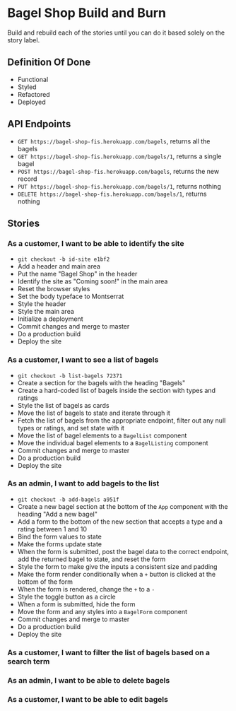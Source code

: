 # Bagel Shop Build and Burn

Build and rebuild each of the stories until you can do it based solely on the story label.

## Definition Of Done

* Functional
* Styled
* Refactored
* Deployed

## API Endpoints

* `GET https://bagel-shop-fis.herokuapp.com/bagels`, returns all the bagels
* `GET https://bagel-shop-fis.herokuapp.com/bagels/1`, returns a single bagel
* `POST https://bagel-shop-fis.herokuapp.com/bagels`, returns the new record
* `PUT https://bagel-shop-fis.herokuapp.com/bagels/1`, returns nothing
* `DELETE https://bagel-shop-fis.herokuapp.com/bagels/1`, returns nothing

## Stories

### As a customer, I want to be able to identify the site

* `git checkout -b id-site e1bf2`
* Add a header and main area
* Put the name "Bagel Shop" in the header
* Identify the site as "Coming soon!" in the main area
* Reset the browser styles
* Set the body typeface to Montserrat
* Style the header
* Style the main area
* Initialize a deployment
* Commit changes and merge to master
* Do a production build
* Deploy the site

### As a customer, I want to see a list of bagels

* `git checkout -b list-bagels 72371`
* Create a section for the bagels with the heading "Bagels"
* Create a hard-coded list of bagels inside the section with types and ratings
* Style the list of bagels as cards
* Move the list of bagels to state and iterate through it
* Fetch the list of bagels from the appropriate endpoint, filter out any null types or ratings, and set state with it
* Move the list of bagel elements to a `BagelList` component
* Move the individual bagel elements to a `BagelListing` component
* Commit changes and merge to master
* Do a production build
* Deploy the site

### As an admin, I want to add bagels to the list

* `git checkout -b add-bagels a951f`
* Create a new bagel section at the bottom of the `App` component with the heading "Add a new bagel"
* Add a form to the bottom of the new section that accepts a type and a rating between 1 and 10
* Bind the form values to state
* Make the forms update state
* When the form is submitted, post the bagel data to the correct endpoint, add the returned bagel to state, and reset the form
* Style the form to make give the inputs a consistent size and padding
* Make the form render conditionally when a `+` button is clicked at the bottom of the form
* When the form is rendered, change the `+` to a `-`
* Style the toggle button as a circle
* When a form is submitted, hide the form
* Move the form and any styles into a `BagelForm` component
* Commit changes and merge to master
* Do a production build
* Deploy the site

### As a customer, I want to filter the list of bagels based on a search term

### As an admin, I want to be able to delete bagels

### As a customer, I want to be able to edit bagels

